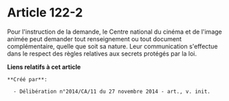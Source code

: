 # Article 122-2

Pour l'instruction de la demande, le Centre national du cinéma et de l'image animée peut demander tout renseignement ou tout
document complémentaire, quelle que soit sa nature. Leur communication s'effectue dans le respect des règles relatives aux
secrets protégés par la loi.

**Liens relatifs à cet article**

	**Créé par**:

	  - Délibération n°2014/CA/11 du 27 novembre 2014 - art., v. init.
